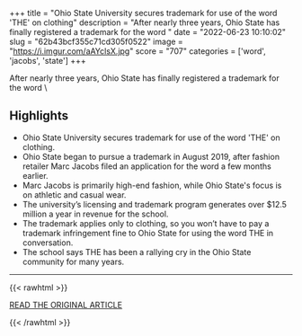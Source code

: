 +++
title = "Ohio State University secures trademark for use of the word 'THE' on clothing"
description = "After nearly three years, Ohio State has finally registered a trademark for the word \"
date = "2022-06-23 10:10:02"
slug = "62b43bcf355c71cd305f0522"
image = "https://i.imgur.com/aAYclsX.jpg"
score = "707"
categories = ['word', 'jacobs', 'state']
+++

After nearly three years, Ohio State has finally registered a trademark for the word \

## Highlights

- Ohio State University secures trademark for use of the word 'THE' on clothing.
- Ohio State began to pursue a trademark in August 2019, after fashion retailer Marc Jacobs filed an application for the word a few months earlier.
- Marc Jacobs is primarily high-end fashion, while Ohio State's focus is on athletic and casual wear.
- The university’s licensing and trademark program generates over $12.5 million a year in revenue for the school.
- The trademark applies only to clothing, so you won’t have to pay a trademark infringement fine to Ohio State for using the word THE in conversation.
- The school says THE has been a rallying cry in the Ohio State community for many years.

---

{{< rawhtml >}}
  <p class="article-category">
    <a target="_blank" href="https://www.dispatch.com/story/news/local/2022/06/22/ohio-state-secures-trademark-word-the-clothing/7699879001/">READ THE ORIGINAL ARTICLE</a>
  </p>
{{< /rawhtml >}}
